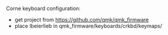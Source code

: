 Corne keyboard configuration:
- get project from https://github.com/qmk/qmk_firmware
- place lbeierlieb in qmk_firmware/keyboards/crkbd/keymaps/
